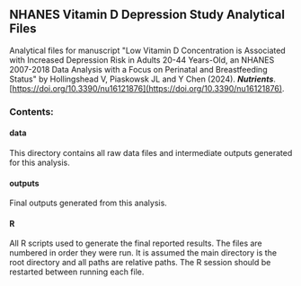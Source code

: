 ## NHANES Vitamin D Depression Study Analytical Files 

Analytical files for manuscript "Low Vitamin D Concentration is Associated with Increased Depression Risk in Adults 20-44 Years-Old, an NHANES 2007-2018 Data Analysis with a Focus on Perinatal and Breastfeeding Status" by Hollingshead V, Piaskowsk JL and Y Chen (2024). ***Nutrients***. [https://doi.org/10.3390/nu16121876](https://doi.org/10.3390/nu16121876). 

### Contents:

####  data 

This directory contains all raw data files and intermediate outputs generated for this analysis.

#### outputs

Final outputs generated from this analysis.

#### R

All R scripts used to generate the final reported results. The files are numbered in order they were run. It is assumed the main directory is the root directory and all paths are relative paths. The R session should be restarted between running each file. 

